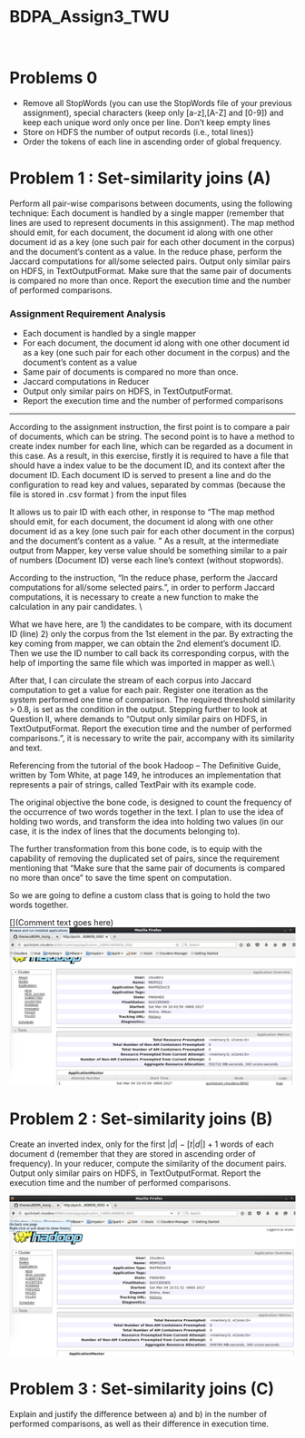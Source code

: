 # BDPA_Assign3_TWU



```


```




# Problems 0 

* Remove all StopWords (you can use the StopWords file of your previous assignment), special characters (keep only [a-z],[A-Z] and [0-9]) and keep each unique word only once per line. Don’t keep empty lines
* Store on HDFS the number of output records (i.e., total lines)} 
* Order the tokens of each line in ascending order of global frequency.



# Problem 1 : Set-similarity joins (A)
Perform all pair-wise comparisons between documents, using the following technique: Each document is handled by a single mapper (remember that lines are used to represent documents in this assignment). The map method should emit, for each document, the document id along with one other document id as a key (one such pair for each other document in the corpus) and the document’s content as a value. In the reduce phase, perform the Jaccard computations for all/some selected pairs. Output only similar pairs on HDFS, in TextOutputFormat. Make sure that the same pair of documents is compared no more than once. Report the execution time and the number of performed comparisons.


### Assignment Requirement Analysis
* Each document is handled by a single mapper
* For each document, the document id along with one other document id as a key (one such pair for each other document in the corpus) and the document’s content as a value
* Same pair of documents is compared no more than once.
* Jaccard computations in Reducer
* Output only similar pairs on HDFS, in TextOutputFormat.
* Report the execution time and the number of performed comparisons

*** 

According to the assignment instruction, the first point is to compare a pair of documents, which can be string. The second point is to have a method to create index number for each line, which can be regarded as a document in this case. As a result, in this exercise, firstly it is required to have a file that should have a index value to be the document ID, and its context after the document ID. Each document ID is served to present a line and do the configuration to read key and values, separated by commas (because the file is stored in .csv format ) from the input files

It allows us to pair ID with each other, in response to “The map method should emit, for each document, the document id along with one other document id as a key (one such pair for each other document in the corpus) and the document’s content as a value. ” As a result, at the intermediate output from Mapper, key verse value should be something similar to a pair of numbers (Document ID) verse each line’s context (without stopwords). 
 

According to the instruction, “In the reduce phase, perform the Jaccard computations for all/some selected pairs.”, in order to perform Jaccard computations, it is necessary to create a new function to make the calculation in any pair candidates. \\

What we have here, are 1) the candidates to be compare, with its document ID (line) 2) only the corpus from the 1st element in the par. By extracting the key coming from mapper, we can obtain the 2nd element’s document ID. Then we use the ID number to call back its corresponding corpus, with the help of importing the same file which was imported in mapper as well.\\

After that, I can circulate the stream of each corpus into Jaccard computation to get a value for each pair. Register one iteration as the system performed one time of comparison. The required threshold similarity > 0.8, is set as the condition in the output. Stepping further to look at Question II, where demands to “Output only similar pairs on HDFS, in TextOutputFormat. Report the execution time and the number of performed comparisons.”, it is necessary to write the pair, accompany with its similarity and text.

Referencing from the tutorial of the book Hadoop – The Definitive Guide, written by Tom White, at page 149, he introduces an implementation that represents a pair of strings, called TextPair with its example code.


The original objective the bone code, is designed to count the frequency of the occurrence of two words together in the text. I plan to use the idea of holding two words, and transform the idea into holding two values (in our case, it is the index of lines that the documents belonging to).

The further transformation from this bone code, is to equip with the capability of removing the duplicated set of pairs, since the requirement mentioning that “Make sure that the same pair of documents is compared no more than once” to save the time spent on computation. 


So we are going to define a custom class that is going to hold the two words together.

[](Comment text goes here)
![result](https://github.com/thwowu/BDPA_Assign3_TWU/blob/master/A/A.png)


# Problem 2 : Set-similarity joins (B)
Create an inverted index, only for the first $|d| - [t |d|] + 1$ words of each document d (remember that they are stored in ascending order of frequency). In your reducer, compute the similarity of the document pairs. Output only similar pairs on HDFS, in TextOutputFormat. Report the execution time and the number of performed
comparisons.
    
![result](https://github.com/thwowu/BDPA_Assign3_TWU/blob/master/B/B.png)


# Problem 3 : Set-similarity joins (C)
Explain and justify the difference between a) and b) in the number of performed comparisons, as well as their difference in execution time.


